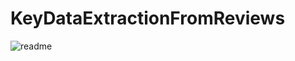 # KeyDataExtractionFromReviews
![readme](https://github.com/user-attachments/assets/a5b40bd9-92be-4780-9f15-a6c930666bfb)
